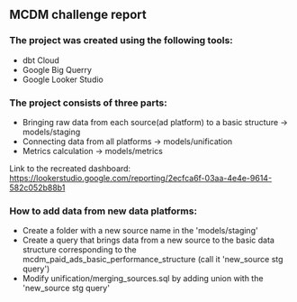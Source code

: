 ## MCDM challenge report

### The project was created using the following tools: 
-   dbt Cloud
-   Google Big Querry
-   Google Looker Studio 

### The project consists of three parts:
-   Bringing raw data from each source(ad platform) to a basic structure  -> models/staging
-   Connecting data from all platforms   ->   models/unification
-   Metrics calculation   ->   models/metrics

Link to the recreated dashboard: https://lookerstudio.google.com/reporting/2ecfca6f-03aa-4e4e-9614-582c052b88b1

### How to add data from new data platforms:
-   Create a folder with a new source name in the 'models/staging'
-   Create a query that brings data from a new source to the basic data structure corresponding to the mcdm_paid_ads_basic_performance_structure (call it 'new_source stg query')
-   Modify unification/merging_sources.sql by adding union with the 'new_source stg query'